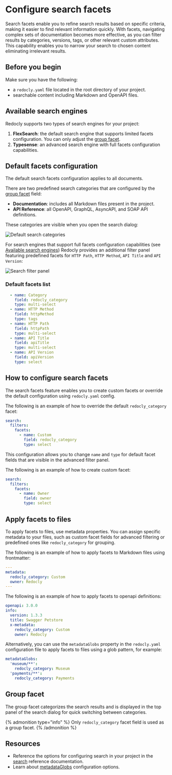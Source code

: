 # Configure search facets

Search facets enable you to refine search results based on specific criteria, making it easier to find relevant information quickly.
With facets, navigating complex sets of documentation becomes more effective, as you can filter results by categories, versions, tags, or other relevant custom attributes.
This capability enables you to narrow your search to chosen content eliminating irrelevant results.


## Before you begin

Make sure you have the following:
- a `redocly.yaml` file located in the root directory of your project.
- searchable content including Markdown and OpenAPI files.

## Available search engines

Redocly supports two types of search engines for your project:
1. **FlexSearch**: the default search engine that supports limited facets configuration. You can only adjust the [group facet](#group-facet).
2. **Typesense**: an advanced search engine with full facets configuration capabilities.

## Default facets configuration

The default search facets configuration applies to all documents.

There are two predefined search categories that are configured by the [group facet](#group-facet) field:
- **Documentation**: includes all Markdown files present in the project.
- **API Reference**: all OpenAPI, GraphQL, AsyncAPI, and SOAP API definitions.

These categories are visible when you open the search dialog:

![Default search categories](../images/search-default-categories.png)

For search engines that support full facets configuration capabilities (see [Available search engines](#available-search-engines)) Redocly provides an additional filter panel featuring predefined facets for `HTTP Path`, `HTTP Method`, `API Title` and `API Version`:

![Search filter panel](../images/search-filter-panel.png)

### Default facets list

```yaml
  - name: Category
    field: redocly_category
    type: multi-select
  - name: HTTP Method
    field: httpMethod
    type: tags
  - name: HTTP Path
    field: httpPath
    type: multi-select
  - name: API Title
    field: apiTitle
    type: multi-select
  - name: API Version
    field: apiVersion
    type: select
```

## How to configure search facets

The search facets feature enables you to create custom facets or override the default configuration using `redocly.yaml` config.

The following is an example of how to override the default `redocly_category` facet:

```yaml {% title="redocly.yaml" %}
search:
  filters:
    facets:
      - name: Custom 
        field: redocly_category
        type: select           
```

This configuration allows you to change `name` and `type` for default facet fields that are visible in the advanced filter panel.

The following is an example of how to create custom facet:

```yaml {% title="redocly.yaml" %}
search:
  filters:
    facets:
      - name: Owner
        field: owner
        type: select            
```

## Apply facets to files

To apply facets to files, use metadata properties.
You can assign specific metadata to your files, such as custom facet fields for advanced filtering or predefined ones like `redocly_category` for grouping.

The following is an example of how to apply facets to Markdown files using frontmatter:

```yaml
---
metadata: 
  redocly_category: Custom 
  owner: Redocly
---
```

The following is an example of how to apply facets to openapi definitions:

```yaml
openapi: 3.0.0
info:
  version: 1.3.3
  title: Swagger Petstore
  x-metadata:
    redocly_category: Custom
    owner: Redocly
```

Alternatively, you can use the `metadataGlobs` property in the `redocly.yaml` configuration file to apply facets to files using a glob pattern, for example:
```yaml {% title="redocly.yaml" %}
metadataGlobs:
  'museum/**':
    redocly_category: Museum
  'payments/**':
    redocly_category: Payments
```

## Group facet

The group facet categorizes the search results and is displayed in the top panel of the search dialog for quick switching between categories.

{% admonition type="info" %}
Only `redocly_category` facet field is used as a group facet.
{% /admonition %}

## Resources

- Reference the options for configuring search in your project in the [search](../../config/search.md) reference documentation.
- Learn about [metadataGlobs](../../config/metadata-globs.md) configuration options.
